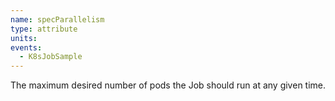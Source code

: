 ```yaml
---
name: specParallelism
type: attribute
units:
events:
  - K8sJobSample
---
```


The maximum desired number of pods the Job should run at any given time.
